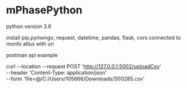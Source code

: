# mPhasePython

python version 3.6
 
install pip,pymongo, request, datetime, pandas, flask, cors
 connected to monfo atlus with uri
 
postman api example

curl --location --request POST 'http://127.0.0.1:5002/uploadCsv' \
--header 'Content-Type: application/json' \
--form 'file=@/C:/Users/105666/Downloads/500285.csv'
